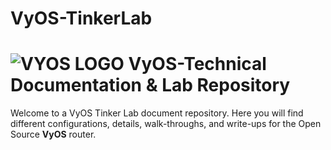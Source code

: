 # VyOS-TinkerLab

# ![VYOS LOGO](https://vyos.io/wp-content/themes/vyos_theme/images/logo.svg) VyOS-Technical Documentation & Lab Repository

Welcome to a VyOS Tinker Lab document repository. Here you will find different configurations, details, walk-throughs, and write-ups for the Open Source **VyOS** router.
